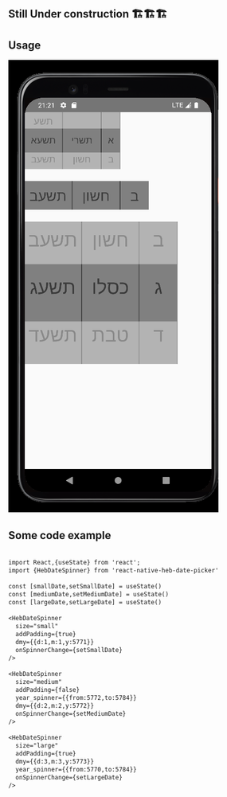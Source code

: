 ## Still Under construction 🏗️🏗️🏗️

## Usage

![Pic1](https://github.com/yaakovDev/react-native-heb-date-picker/blob/main/assets/picker-1.png)


## Some code example

  ```

  import React,{useState} from 'react';
  import {HebDateSpinner} from 'react-native-heb-date-picker'

  const [smallDate,setSmallDate] = useState()
  const [mediumDate,setMediumDate] = useState()
  const [largeDate,setLargeDate] = useState()

  <HebDateSpinner
    size="small"
    addPadding={true}
    dmy={{d:1,m:1,y:5771}}
    onSpinnerChange={setSmallDate}
  />

  <HebDateSpinner
    size="medium"
    addPadding={false}
    year_spinner={{from:5772,to:5784}}
    dmy={{d:2,m:2,y:5772}}
    onSpinnerChange={setMediumDate}
  />

  <HebDateSpinner
    size="large"
    addPadding={true}
    dmy={{d:3,m:3,y:5773}}
    year_spinner={{from:5770,to:5784}}
    onSpinnerChange={setLargeDate}
  />
  ```

